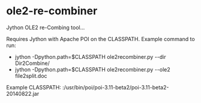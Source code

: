 # ole2-re-combiner
Jython OLE2 re-Combing tool...

Requires Jython with Apache POI on the CLASSPATH. Example command to run:

* jython -Dpython.path=$CLASSPATH ole2recombiner.py --dir Dir2Combine/
* jython -Dpython.path=$CLASSPATH ole2recombiner.py --ole2 file2split.doc

Example CLASSPATH: :/usr/bin/poi/poi-3.11-beta2/poi-3.11-beta2-20140822.jar
